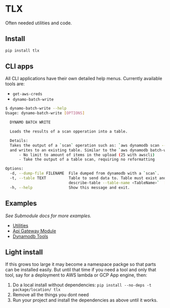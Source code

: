 # TLX

Often needed utilities and code.

## Install

```bash
pip install tlx
```

## CLI apps

All CLI applications have their own detailed help menus.  Currently available tools are:

- `get-aws-creds`
- `dynamo-batch-write`

```bash
$ dynamo-batch-write --help
Usage: dynamo-batch-write [OPTIONS]

  DYNAMO BATCH WRITE

  Loads the results of a scan opperation into a table.

  Details:
  Takes the output of a `scan` operation such as: `aws dynamodb scan --table-name <TableName>`
  and writes to an existing table. Similar to the `aws dynamodb batch-write-item` command except:
      - No limit to amount of items in the upload (25 with awscli)
      - Take the output of a table scan, requiring no reformatting

Options:
  -d, --dump-file FILENAME  File dumped from dynamodb with a `scan`.  [required]
  -t, --table TEXT          Table to send data to. Table must exist and key schema must match.  Use `aws dynamodb
                            describe-table --table-name <TableName>`  [required]
  -h, --help                Show this message and exit.
```

## Examples
*See Submodule docs for more examples.*
- [Utilities](tlx/util/README.md)
- [Api Gateway Module](tlx/apigateway/README.md)
- [Dynamodb Tools](tlx/dynamodb/README.md)

## Light install
If this grows too large it may become a namespace packge so that parts can be installed easily. But until that time if you need a tool and only that tool, say for a deployment to AWS lambda or GCP App engine, then:

1.  Do a local install without dependencies:
`pip install --no-deps -t package/location/ tlx`
2.  Remove all the things you dont need
3.  Run your project and install the dependencies as above until it works.

